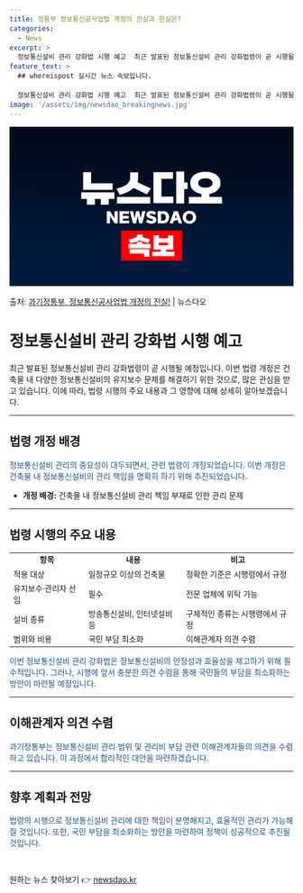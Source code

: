 ```yaml
---
title: 정통부 정보통신공사업법 개정의 진실과 현실은?
categories:
  - News
excerpt: >
  정보통신설비 관리 강화법 시행 예고  최근 발표된 정보통신설비 관리 강화법령이 곧 시행될 예정입니다. 이번 …
feature_text: >
  ## whereispost 실시간 뉴스 속보입니다.

  정보통신설비 관리 강화법 시행 예고  최근 발표된 정보통신설비 관리 강화법령이 곧 시행될 예정입니다. 이번 …
image: '/assets/img/newsdao_breakingnews.jpg'
---
```


![뉴스다오 속보](/assets/img/newsdao_breakingnews.jpg)

<p>출처: <a href="https://newsdao.kr/4583" rel="dofollow">과기정통부, 정보통신공사업법 개정의 진실!</a> | 뉴스다오</p>

<h1>정보통신설비 관리 강화법 시행 예고</h1>

<p data-ke-size="size16">최근 발표된 정보통신설비 관리 강화법령이 곧 시행될 예정입니다. 이번 법령 개정은 건축물 내 다양한 정보통신설비의 유지보수 문제를 해결하기 위한 것으로, 많은 관심을 받고 있습니다. 이에 따라, 법령 시행의 주요 내용과 그 영향에 대해 상세히 알아보겠습니다.</p>

<hr>

<h2 data-ke-size="size26">법령 개정 배경</h2>
<p><span style="color: #1a5490;">정보통신설비 관리의 중요성이 대두되면서, 관련 법령이 개정되었습니다. 이번 개정은 건축물 내 정보통신설비의 관리 책임을 명확히 하기 위해 추진되었습니다.</span></p>

<ul>
  <li><b>개정 배경:</b> 건축물 내 정보통신설비 관리 책임 부재로 인한 관리 문제</li>
</ul>

<hr>

<h2 data-ke-size="size26">법령 시행의 주요 내용</h2>
<table>
  <tr>
    <td style="text-align: center; height: 17px;"><b>항목</b></td>
    <td style="text-align: center; height: 17px;"><b>내용</b></td>
    <td style="text-align: center; height: 17px;"><b>비고</b></td>
  </tr>
  <tr>
    <td>적용 대상</td>
    <td>일정규모 이상의 건축물</td>
    <td>정확한 기준은 시행령에서 규정</td>
  </tr>
  <tr>
    <td>유지보수·관리자 선임</td>
    <td>필수</td>
    <td>전문 업체에 위탁 가능</td>
  </tr>
  <tr>
    <td>설비 종류</td>
    <td>방송통신설비, 인터넷설비 등</td>
    <td>구체적인 종류는 시행령에서 규정</td>
  </tr>
  <tr>
    <td>범위와 비용</td>
    <td>국민 부담 최소화</td>
    <td>이해관계자 의견 수렴</td>
  </tr>
</table>

<p><span style="color: #1a5490;">이번 정보통신설비 관리 강화법은 정보통신설비의 안정성과 효율성을 제고하기 위해 필수적입니다. 그러나, 시행에 앞서 충분한 의견 수렴을 통해 국민들의 부담을 최소화하는 방안이 마련될 예정입니다.</span></p>

<hr>

<h2 data-ke-size="size26">이해관계자 의견 수렴</h2>
<p><span style="color: #1a5490;">과기정통부는 정보통신설비 관리 범위 및 관리비 부담 관련 이해관계자들의 의견을 수렴하고 있습니다. 이 과정에서 합리적인 대안을 마련하겠습니다.</span></p>

<hr>

<h2 data-ke-size="size26">향후 계획과 전망</h2>
<p><span style="color: #1a5490;">법령의 시행으로 정보통신설비 관리에 대한 책임이 분명해지고, 효율적인 관리가 가능해질 것입니다. 또한, 국민 부담을 최소화하는 방안을 마련하여 정책이 성공적으로 추진될 것입니다.</span></p>

<p data-ke-size="size16">&nbsp;</p> 

원하는 뉴스 찾아보기 👉 <a href="https://newsdao.kr" rel="dofollow">newsdao.kr</a>


